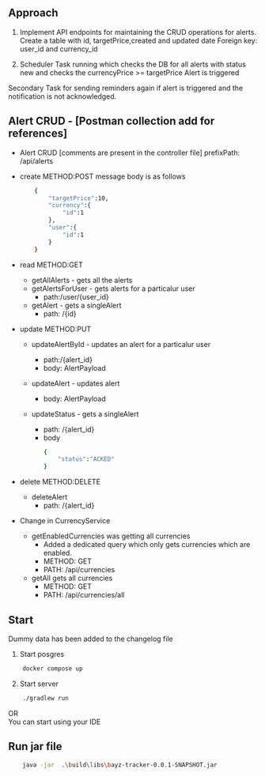 
## Approach

1. Implement API endpoints for maintaining the CRUD operations for alerts.
Create a table with id, targetPrice,created and updated date
Foreign key: user_id and currency_id

2. Scheduler
Task running which checks the DB for all alerts with status new and checks the currencyPrice >= targetPrice
Alert is triggered

Secondary Task for sending reminders again if alert is triggered and the notification is not acknowledged.

## Alert CRUD - [Postman collection add for references]
- Alert CRUD [comments are present in the controller file]
prefixPath: /api/alerts
 - create 
    METHOD:POST 
    message body is as follows

    ```sh
        {
            "targetPrice":10,
            "currency":{
                "id":1
            },
            "user":{
                "id":1
            }
        }
    ```
  
 - read
    METHOD:GET 
    - getAllAlerts - gets all the alerts 
    - getAlertsForUser - gets alerts for a particalur user
        - path:/user/{user_id}
    - getAlert - gets a singleAlert
        - path: /{id}
    
 - update
     METHOD:PUT 
   - updateAlertById - updates an alert for a particalur user
        - path:/{alert_id}
        - body: AlertPayload
    - updateAlert - updates alert
        - body: AlertPayload

    - updateStatus - gets a singleAlert
        - path: /{alert_id}
        - body
            ```sh
            {
                "status":"ACKED"
           }
            ````
 - delete
    METHOD:DELETE
    - deleteAlert
        - path: /{alert_id} 

- Change in CurrencyService

    - getEnabledCurrencies was getting all currencies
        - Added a dedicated query which only gets currencies which are enabled.
        - METHOD: GET
        - PATH: /api/currencies
    - getAll gets all currencies
        - METHOD: GET
        - PATH: /api/currencies/all


## Start
Dummy data has been added to the changelog file
1. Start posgres
```sh
    docker compose up
```
2. Start server
```sh
    ./gradlew run
```
OR\
You can start using your IDE


## Run jar file
```sh
    java -jar  .\build\libs\bayz-tracker-0.0.1-SNAPSHOT.jar
```
